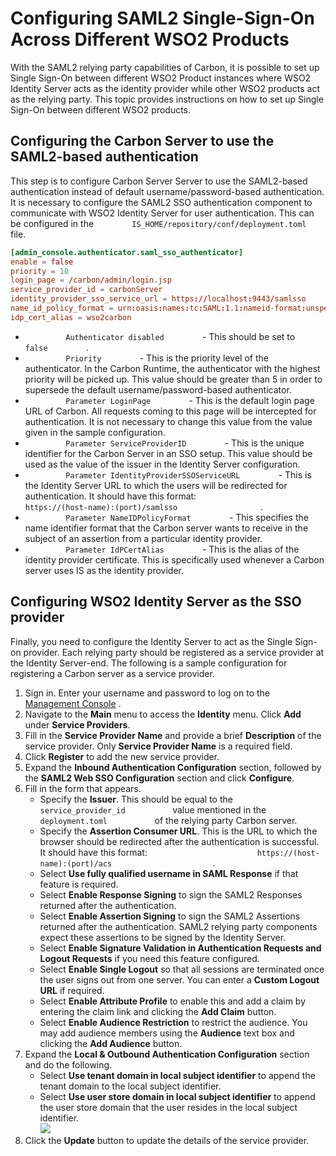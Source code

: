 # Configuring SAML2 Single-Sign-On Across Different WSO2 Products

With the SAML2 relying party capabilities of Carbon, it is possible to
set up Single Sign-On between different WSO2 Product instances where
WSO2 Identity Server acts as the identity provider while other WSO2
products act as the relying party. This topic provides instructions on
how to set up Single Sign-On between different WSO2 products. 

## Configuring the Carbon Server to use the SAML2-based authentication

This step is to configure Carbon Server Server to use the SAML2-based authentication instead of default username/password-based authentication.  It is necessary to configure the SAML2 SSO
authentication component to communicate with WSO2 Identity Server for
user authentication. This can be configured in the
`         IS_HOME/repository/conf/deployment.toml        `
file.

``` toml
[admin_console.authenticator.saml_sso_authenticator]
enable = false
priority = 10
login_page = /carbon/admin/login.jsp
service_provider_id = carbonServer
identity_provider_sso_service_url = https://localhost:9443/samlsso
name_id_policy_format = urn:oasis:names:tc:SAML:1.1:nameid-format:unspecified 
idp_cert_alias = wso2carbon
```

-   `          Authenticator disabled         ` - This should be set to
    `          false         ` .
-   `          Priority         ` - This is the priority level of the
    authenticator. In the Carbon Runtime, the authenticator with the
    highest priority will be picked up. This value should be greater
    than 5 in order to supersede the default username/password-based
    authenticator.
-   `          Parameter LoginPage         ` - This is the default login
    page URL of Carbon. All requests coming to this page will be
    intercepted for authentication. It is not necessary to change this
    value from the value given in the sample configuration.
-   `          Parameter ServiceProviderID         ` - This is the
    unique identifier for the Carbon Server in an SSO setup. This value
    should be used as the value of the issuer in the Identity Server
    configuration.
-   `          Parameter IdentityProviderSSOServiceURL         ` - This
    is the Identity Server URL to which the users will be redirected for
    authentication. It should have this format:
    `                     https://(host-name):(port)/samlsso                   `
    .
-   `          Parameter NameIDPolicyFormat         ` - This specifies
    the name identifier format that the Carbon server wants to receive
    in the subject of an assertion from a particular identity provider.
-   `          Parameter IdPCertAlias         ` -  This is the alias of the identity provider certificate.
    This is specifically used whenever a Carbon server uses IS as the
    identity provider.

## Configuring WSO2 Identity Server as the SSO provider

Finally, you need to configure the Identity Server to act as the Single
Sign-on provider. Each relying party should be registered as a service
provider at the Identity Server-end. The following is a sample
configuration for registering a Carbon server as a service provider.

1.  Sign in. Enter your username and password to log on to the
    [Management
    Console](../../setup/getting-started-with-the-management-console)
    .
2.  Navigate to the **Main** menu to access the **Identity** menu. Click
    **Add** under **Service Providers**.
3.  Fill in the **Service Provider Name** and provide a brief
    **Description** of the service provider. Only **Service Provider
    Name** is a required field.
4.  Click **Register** to add the new service provider.
5.  Expand the **Inbound Authentication Configuration** section,
    followed by the **SAML2 Web SSO Configuration** section and click
    **Configure**.
6.  Fill in the form that appears.
    -   Specify the **Issuer**. This should be equal to the
        `            service_provider_id           ` value mentioned in
        the `            deployment.toml           ` of the relying
        party Carbon server.
    -   Specify the **Assertion Consumer URL**. This is the URL to
        which the browser should be redirected after the authentication
        is successful. It should have this format:
        `                         https://(host-name):(port)/acs                       `
        .
    -   Select **Use fully qualified username in SAML Response** if that
        feature is required.
    -   Select **Enable Response Signing** to sign the SAML2 Responses
        returned after the authentication.
    -   Select **Enable Assertion Signing** to sign the SAML2 Assertions
        returned after the authentication. SAML2 relying party
        components expect these assertions to be signed by the Identity
        Server.
    -   Select **Enable Signature Validation in Authentication Requests
        and Logout Requests** if you need this feature configured.
    -   Select **Enable Single Logout** so that all sessions are
        terminated once the user signs out from one server. You can
        enter a **Custom Logout URL** if required.
    -   Select **Enable Attribute Profile** to enable this and add a
        claim by entering the claim link and clicking the **Add Claim**
        button.
    -   Select **Enable Audience Restriction** to restrict the audience.
        You may add audience members using the **Audience** text box and
        clicking the **Add Audience** button.
7.  Expand the **Local & Outbound Authentication Configuration** section
    and do the following.  
    -   Select **Use tenant domain in local subject identifier**
        to append the tenant domain to the local subject identifier.
    -   Select **Use user store domain in local subject identifier**
        to append the user store domain that the user resides in the
        local subject identifier.  
        ![](../assets/img/53125544/53287694.png) 
8.  Click the **Update** button to update the details of the service
    provider.
